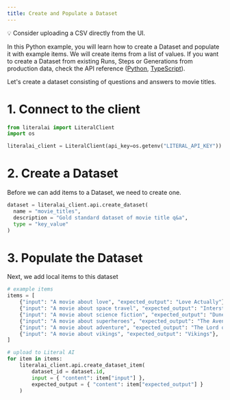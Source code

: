 ```yaml
---
title: Create and Populate a Dataset
---
```


💡 Consider uploading a CSV directly from the UI.

In this Python example, you will learn how to create a Dataset and populate it with example items. We will create items from a list of values. If you want to create a Dataset from existing Runs, Steps or Generations from production data, check the API reference ([Python](/python-client/api-reference), [TypeScript](typescript-client/api-reference/dataset#add-a-step-to-a-dataset)).

Let's create a dataset consisting of questions and answers to movie titles.

# 1. Connect to the client

```python Python
from literalai import LiteralClient
import os

literalai_client = LiteralClient(api_key=os.getenv("LITERAL_API_KEY"))
```

# 2. Create a Dataset

Before we can add items to a Dataset, we need to create one.

```Python Python
dataset = literalai_client.api.create_dataset(
  name = "movie_titles",
  description = "Gold standard dataset of movie title q&a",
  type = "key_value"
)
```

# 3. Populate the Dataset

Next, we add local items to this dataset

```python Python
# example items
items = [
    {"input": "A movie about love", "expected_output": "Love Actually"},
    {"input": "A movie about space travel", "expected_output": "Interstellar"},
    {"input": "A movie about science fiction", "expected_output": "Dune"},
    {"input": "A movie about superheroes", "expected_output": "The Avengers"},
    {"input": "A movie about adventure", "expected_output": "The Lord of the Rings"},
    {"input": "A movie about vikings", "expected_output": "Vikings"},
]

# upload to Literal AI
for item in items:
    literalai_client.api.create_dataset_item(
        dataset_id = dataset.id,
        input = { "content": item["input"] },
        expected_output = { "content": item["expected_output"] }
    )
```
